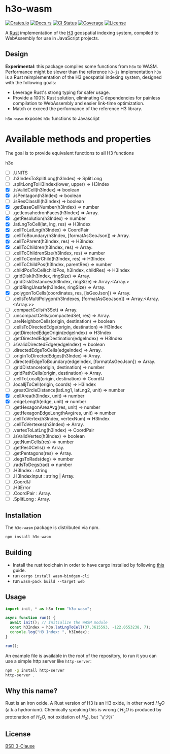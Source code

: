 # h3o-wasm

[![Crates.io](https://img.shields.io/crates/v/h3o.svg)](https://crates.io/crates/h3o)
[![Docs.rs](https://docs.rs/h3o/badge.svg)](https://docs.rs/h3o)
[![CI Status](https://github.com/HydroniumLabs/h3o/actions/workflows/ci.yml/badge.svg)](https://github.com/HydroniumLabs/h3o/actions)
[![Coverage](https://img.shields.io/codecov/c/github/HydroniumLabs/h3o)](https://app.codecov.io/gh/HydroniumLabs/h3o)
[![License](https://img.shields.io/badge/license-BSD-green)](https://opensource.org/licenses/BSD-3-Clause)

A [Rust](https://rustlang.org) implementation of the [H3](https://h3geo.org) geospatial indexing system, compiled to
WebAssembly for use in JavaScript projects.

## Design

**Experimental**: this package compiles some functions from `h3o` to WASM. Performance might be slower than the
reference `h3-js` implementation
`h3o` is a Rust reimplementation of the H3 geospatial indexing system, designed with the following goals:

- Leverage Rust's strong typing for safer usage.
- Provide a 100% Rust solution, eliminating C dependencies for painless compilation to WebAssembly and easier link-time
  optimization.
- Match or exceed the performance of the reference H3 library.

`h3o-wasm` exposes `h3o` functions to Javascript

# Available methods and properties

The goal is to provide equivalent functions to all H3 functions

h3o

- [ ] .UNITS
- [ ] .h3IndexToSplitLong(h3Index) ⇒ SplitLong
- [ ] .splitLongToH3Index(lower, upper) ⇒ H3Index
- [x] .isValidCell(h3Index) ⇒ boolean
- [x] .isPentagon(h3Index) ⇒ boolean
- [ ] .isResClassIII(h3Index) ⇒ boolean
- [x] .getBaseCellNumber(h3Index) ⇒ number
- [ ] .getIcosahedronFaces(h3Index) ⇒ Array.<number>
- [x] .getResolution(h3Index) ⇒ number
- [x] .latLngToCell(lat, lng, res) ⇒ H3Index
- [x] .cellToLatLng(h3Index) ⇒ CoordPair
- [x] .cellToBoundary(h3Index, [formatAsGeoJson]) ⇒ Array.<CoordPair>
- [x] .cellToParent(h3Index, res) ⇒ H3Index
- [x] .cellToChildren(h3Index, res) ⇒ Array.<H3Index>
- [ ] .cellToChildrenSize(h3Index, res) ⇒ number
- [ ] .cellToCenterChild(h3Index, res) ⇒ H3Index
- [ ] .cellToChildPos(h3Index, parentRes) ⇒ number
- [ ] .childPosToCell(childPos, h3Index, childRes) ⇒ H3Index
- [ ] .gridDisk(h3Index, ringSize) ⇒ Array.<H3Index>
- [ ] .gridDiskDistances(h3Index, ringSize) ⇒ Array.<Array.<H3Index>>
- [ ] .gridRingUnsafe(h3Index, ringSize) ⇒ Array.<H3Index>
- [x] .polygonToCells(coordinates, res, [isGeoJson]) ⇒ Array.<H3Index>
- [ ] .cellsToMultiPolygon(h3Indexes, [formatAsGeoJson]) ⇒ Array.<Array.<Array.<CoordPair>>>
- [ ] .compactCells(h3Set) ⇒ Array.<H3Index>
- [ ] .uncompactCells(compactedSet, res) ⇒ Array.<H3Index>
- [ ] .areNeighborCells(origin, destination) ⇒ boolean
- [ ] .cellsToDirectedEdge(origin, destination) ⇒ H3Index
- [ ] .getDirectedEdgeOrigin(edgeIndex) ⇒ H3Index
- [ ] .getDirectedEdgeDestination(edgeIndex) ⇒ H3Index
- [ ] .isValidDirectedEdge(edgeIndex) ⇒ boolean
- [ ] .directedEdgeToCells(edgeIndex) ⇒ Array.<H3Index>
- [ ] .originToDirectedEdges(h3Index) ⇒ Array.<H3Index>
- [ ] .directedEdgeToBoundary(edgeIndex, [formatAsGeoJson]) ⇒ Array.<CoordPair>
- [ ] .gridDistance(origin, destination) ⇒ number
- [ ] .gridPathCells(origin, destination) ⇒ Array.<H3Index>
- [ ] .cellToLocalIj(origin, destination) ⇒ CoordIJ
- [ ] .localIjToCell(origin, coords) ⇒ H3Index
- [ ] .greatCircleDistance(latLng1, latLng2, unit) ⇒ number
- [x] .cellArea(h3Index, unit) ⇒ number
- [x] .edgeLength(edge, unit) ⇒ number
- [ ] .getHexagonAreaAvg(res, unit) ⇒ number
- [ ] .getHexagonEdgeLengthAvg(res, unit) ⇒ number
- [ ] .cellToVertex(h3Index, vertexNum) ⇒ H3Index
- [ ] .cellToVertexes(h3Index) ⇒ Array.<H3Index>
- [ ] .vertexToLatLng(h3Index) ⇒ CoordPair
- [ ] .isValidVertex(h3Index) ⇒ boolean
- [ ] .getNumCells(res) ⇒ number
- [ ] .getRes0Cells() ⇒ Array.<H3Index>
- [ ] .getPentagons(res) ⇒ Array.<H3Index>
- [ ] .degsToRads(deg) ⇒ number
- [ ] .radsToDegs(rad) ⇒ number
- [ ] .H3Index : string
- [ ] .H3IndexInput : string | Array.<number>
- [ ] .CoordIJ
- [ ] .H3Error
- [ ] .CoordPair : Array.<number>
- [ ] .SplitLong : Array.<number>

## Installation

The `h3o-wasm` package is distributed via npm.

```bash
npm install h3o-wasm
```

## Building

* Install the rust toolchain in order to have cargo installed by following
  [this](https://www.rust-lang.org/tools/install) guide.
* run `cargo install wasm-bindgen-cli`
* run `wasm-pack build --target web`

## Usage

```javascript
import init, * as h3o from "h3o-wasm";

async function run() {
  await init(); // Initialize the WASM module
  const h3Index = h3o.latLngToCell(37.3615593, -122.0553238, 7);
  console.log("H3 Index: ", h3Index);
}

run();
```

An example file is available in the root of the repository, to run it you can use a simple http server
like `http-server`:

```bash
npm -g install http-server
http-server .
```

## Why this name?

Rust is an iron oxide.
A Rust version of H3 is an H3 oxide, in other word $H_3O$ (a.k.a hydronium).
Chemically speaking this is wrong ( $H_3O$ is produced by protonation of
$H_2O$, not oxidation of $H_3$), but ¯\\_(ツ)_/¯

## License

[BSD 3-Clause](./LICENSE)
